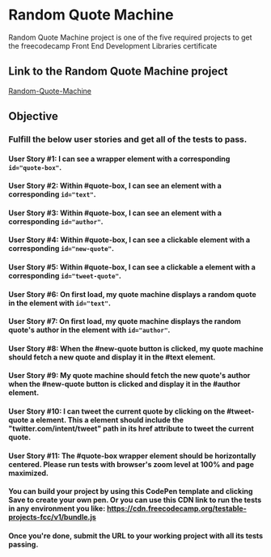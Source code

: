 # Random Quote Machine
Random Quote Machine project is one of the five required projects to get the freecodecamp Front End Development Libraries certificate

## Link to the Random Quote Machine project
[Random-Quote-Machine](https://badr-21.github.io/Random-Quote-Machine/)

## Objective
### Fulfill the below user stories and get all of the tests to pass.

#### User Story #1: I can see a wrapper element with a corresponding `id="quote-box"`.

#### User Story #2: Within #quote-box, I can see an element with a corresponding `id="text"`.

#### User Story #3: Within #quote-box, I can see an element with a corresponding `id="author"`.

#### User Story #4: Within #quote-box, I can see a clickable element with a corresponding `id="new-quote"`.

#### User Story #5: Within #quote-box, I can see a clickable a element with a corresponding `id="tweet-quote"`.

#### User Story #6: On first load, my quote machine displays a random quote in the element with `id="text"`.

#### User Story #7: On first load, my quote machine displays the random quote's author in the element with `id="author"`.

#### User Story #8: When the #new-quote button is clicked, my quote machine should fetch a new quote and display it in the #text element.

#### User Story #9: My quote machine should fetch the new quote's author when the #new-quote button is clicked and display it in the #author element.

#### User Story #10: I can tweet the current quote by clicking on the #tweet-quote a element. This a element should include the "twitter.com/intent/tweet" path in its href attribute to tweet the current quote.

#### User Story #11: The #quote-box wrapper element should be horizontally centered. Please run tests with browser's zoom level at 100% and page maximized.

#### You can build your project by using this CodePen template and clicking Save to create your own pen. Or you can use this CDN link to run the tests in any environment you like: https://cdn.freecodecamp.org/testable-projects-fcc/v1/bundle.js

#### Once you're done, submit the URL to your working project with all its tests passing.

